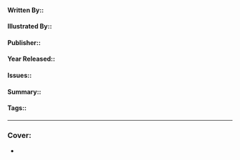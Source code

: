 
#### Written By::
#### Illustrated By::
#### Publisher::
#### Year Released::
#### Issues::
#### Summary::
#### Tags::

---
### Cover:
- ![]()